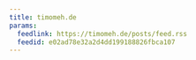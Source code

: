 ```yaml
---
title: timomeh.de
params:
  feedlink: https://timomeh.de/posts/feed.rss
  feedid: e02ad78e32a2d4dd199188826fbca107
---
```

